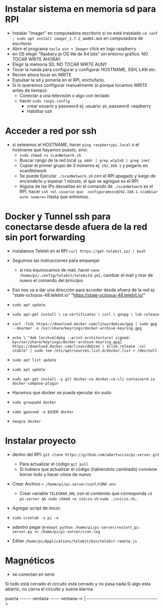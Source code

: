 # Instalar sistema en memoria sd para RPI

* Instalar "imager" en computadora escritorio si no está instalado `cd conf ; sudo apt install imager_1.7.2_amd64.deb` en computadora de escritorio
* Abrir el programa `tecla win + Imager` click en logo raspberry
* en OS elegir "Rasbery pi OS lite de 64 bits" sin entorno gráfico. NO TOCAR WRITE AHORA!!
* Elegir la memoria SD.  NO TOCAR WRITE AUN!!
* Tocar la rueda para configurar y configurar HOSTNAME, SSH, LAN etc.
* Recien ahora tocar en WRITE
* Expulsar la sd y ponerla en el RPI, enchufarlo.
* Si lo queremos configurar manualmente (o porque tocamos WRITE antes de tiempo):
    * Conectar a una televisión o algo con teclado
    * hacer `sudo raspi-config`
        * crear usuario y password ej: usuario: pi, password: raspberry
        * Habilitar ssh

# Acceder a red por ssh
* si seteamos el HOSTNAME, hacer `ping raspberrypi.local` o el hostname que hayamos puesto, sino:
    * `sudo chmod +x scanNetwork.sh`
    * Buscar rango de la red local `ip addr | grep wlp2s0 | grep inet`
    * Copiar el primer grupo de 3 números ej: `192.168.1` y pegarlo en scanNetwork
    * Se puede Ejecutar `./scanNetwork.sh` con el RPI apagado y luego de encenderlo y esperar 1 minuto, el que se agregue es el RPI
    * Alguna de las IPs devueltas en el comando de `./scanNetwork` es el RPI, hacer `ssh <el usuario que  configuramos>@192.168.1.<cambiar este numero>` Hasta que entremos.
 
# Docker y Tunnel ssh para conectarse desde afuera de la red sin port forwarding 
* instalamos Telebit en el RPI `curl https://get.telebit.io/ | bash`
* Seguimos las instrucciones para emparejar
    * si nos equivocamos de mail, hacer `nano /home/pi/.config/telebit/telebitd.yml`, cambiar el mail y tirar de nuevo el comando del principio
* Eso nos va a dar una dirección para acceder desde afuera de la red ej: "stale-octopus-48.telebit.io" "https://stale-octopus-48.telebit.io/"

* `sudo apt update`
* `sudo apt-get install \
    ca-certificates \
    curl \
    gnupg \
    lsb-release`
* `curl -fsSL https://download.docker.com/linux/debian/gpg | sudo gpg --dearmor -o /usr/share/keyrings/docker-archive-keyring.gpg`
* `echo \
  "deb [arch=$(dpkg --print-architecture) signed-by=/usr/share/keyrings/docker-archive-keyring.gpg] https://download.docker.com/linux/debian \
  $(lsb_release -cs) stable" | sudo tee /etc/apt/sources.list.d/docker.list > /dev/null`
* `sudo apt list update`
* `sudo apt update`
* `sudo apt-get install -y git docker-ce docker-ce-cli containerd.io docker-compose-plugin` 
* Hacemos que docker se pueda ejecutar sin sudo
* `sudo groupadd docker`
* `sudo gpasswd -a $USER docker`
* `newgrp docker`

# Instalar proyecto 
* dentro del RPI: `git clone https://github.com/abertuccio/pi-server.git`
    * Para actualizar el código `git pull`
    * Si hubiera que actualizar el código (habiendolo cambiado) conviene borrar todo y hacer clone de nuevo
* Crear Archivo `> /home/pi/pi-server/conf/CONF.env`
    * Crear variable `TELEGRAM_URL` con el contenido que corresponda
`cd pi-server && sudo chmod +x inicio.sh`
`sudo ./inicio.sh`_

* Agregar script de inicio:
* `sudo crontab -u pi -e`
* adentro pegar `@reboot python /home/pi/pi-server/restart_pi-server.py >> /home/pi/pi-server/cron.log`
* Editar `/home/pi/Applications/telebit/bin/telebit-remote.js`

# Magnéticos

* se conectan en serie 

Si todo está cerrado el circuito está cerrado y no pasa nada
Si algo esta abierto, no cierra el circuito y suena alarma  

puerta ------ ventana ----- ventana-->
| 
 ------------------------------------>